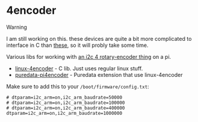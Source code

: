 # 4encoder

> [!WARNING]  
> I am still working on this. these devices are quite a bit more complicated to interface in C than [these](https://github.com/konsumer/8encoder/), so it will probly take some time.

Various libs for working with [an i2c 4 rotary-encoder thing](https://www.adafruit.com/product/5752) on a pi.

- [linux-4encoder](linux-4encoder) - C lib. Just uses regular linux stuff.
- [puredata-pi4encoder](puredata-pi4encoder) - Puredata extension that use linux-4encoder

Make sure to add this to your `/boot/firmware/config.txt`:

```
# dtparam=i2c_arm=on,i2c_arm_baudrate=50000
# dtparam=i2c_arm=on,i2c_arm_baudrate=100000
# dtparam=i2c_arm=on,i2c_arm_baudrate=400000
dtparam=i2c_arm=on,i2c_arm_baudrate=1000000
```
